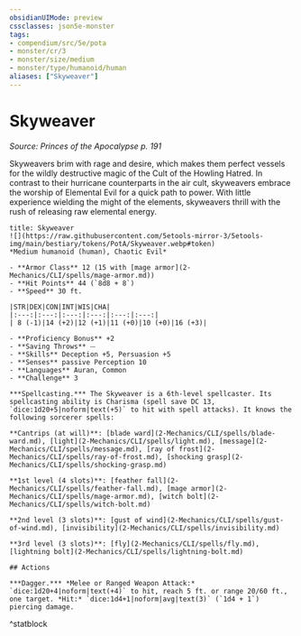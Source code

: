 ```yaml
---
obsidianUIMode: preview
cssclasses: json5e-monster
tags:
- compendium/src/5e/pota
- monster/cr/3
- monster/size/medium
- monster/type/humanoid/human
aliases: ["Skyweaver"]
---
```

# Skyweaver
*Source: Princes of the Apocalypse p. 191*  

Skyweavers brim with rage and desire, which makes them perfect vessels for the wildly destructive magic of the Cult of the Howling Hatred. In contrast to their hurricane counterparts in the air cult, skyweavers embrace the worship of Elemental Evil for a quick path to power. With little experience wielding the might of the elements, skyweavers thrill with the rush of releasing raw elemental energy.

```ad-statblock
title: Skyweaver
![](https://raw.githubusercontent.com/5etools-mirror-3/5etools-img/main/bestiary/tokens/PotA/Skyweaver.webp#token)
*Medium humanoid (human), Chaotic Evil*

- **Armor Class** 12 (15 with [mage armor](2-Mechanics/CLI/spells/mage-armor.md))
- **Hit Points** 44 (`8d8 + 8`)
- **Speed** 30 ft.

|STR|DEX|CON|INT|WIS|CHA|
|:---:|:---:|:---:|:---:|:---:|:---:|
| 8 (-1)|14 (+2)|12 (+1)|11 (+0)|10 (+0)|16 (+3)|

- **Proficiency Bonus** +2
- **Saving Throws** ⏤
- **Skills** Deception +5, Persuasion +5
- **Senses** passive Perception 10
- **Languages** Auran, Common
- **Challenge** 3

***Spellcasting.*** The Skyweaver is a 6th-level spellcaster. Its spellcasting ability is Charisma (spell save DC 13, `dice:1d20+5|noform|text(+5)` to hit with spell attacks). It knows the following sorcerer spells:

**Cantrips (at will)**: [blade ward](2-Mechanics/CLI/spells/blade-ward.md), [light](2-Mechanics/CLI/spells/light.md), [message](2-Mechanics/CLI/spells/message.md), [ray of frost](2-Mechanics/CLI/spells/ray-of-frost.md), [shocking grasp](2-Mechanics/CLI/spells/shocking-grasp.md)

**1st level (4 slots)**: [feather fall](2-Mechanics/CLI/spells/feather-fall.md), [mage armor](2-Mechanics/CLI/spells/mage-armor.md), [witch bolt](2-Mechanics/CLI/spells/witch-bolt.md)

**2nd level (3 slots)**: [gust of wind](2-Mechanics/CLI/spells/gust-of-wind.md), [invisibility](2-Mechanics/CLI/spells/invisibility.md)

**3rd level (3 slots)**: [fly](2-Mechanics/CLI/spells/fly.md), [lightning bolt](2-Mechanics/CLI/spells/lightning-bolt.md)

## Actions

***Dagger.*** *Melee or Ranged Weapon Attack:* `dice:1d20+4|noform|text(+4)` to hit, reach 5 ft. or range 20/60 ft., one target. *Hit:* `dice:1d4+1|noform|avg|text(3)` (`1d4 + 1`) piercing damage.
```
^statblock